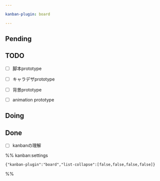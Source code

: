 ```yaml
---

kanban-plugin: board

---
```


## Pending



## TODO

- [ ] 脚本prototype
- [ ] キャラデザprototype
- [ ] 背景prototype
- [ ] animation prototype


## Doing



## Done

- [ ] kanbanの理解




%% kanban:settings
```
{"kanban-plugin":"board","list-collapse":[false,false,false,false]}
```
%%